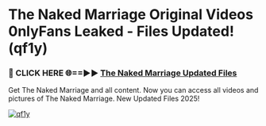 # The Naked Marriage Original Videos 0nlyFans Leaked - Files Updated! (qf1y)

<h3>🔴 CLICK HERE 🌐==►► <a href="https://tinyurl.com/up5wt9bj" rel="nofollow">The Naked Marriage Updated Files</a></h3>

Get The Naked Marriage and all content. Now you can access all videos and pictures of The Naked Marriage. New Updated Files 2025!

[![qf1y](https://i.imgur.com/ABiUzMV.gif)](https://tinyurl.com/up5wt9bj)
